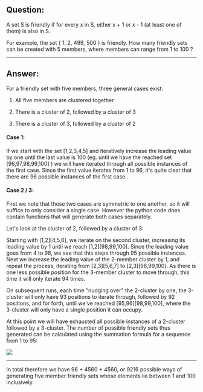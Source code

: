 ## Question:
A set S is friendly if for every x in S, either x + 1 or x - 1 (at least one of them) is also in S.

For example, the set { 1, 2, 499, 500 } is friendly. How many friendly sets can be created with 5 members, where members can range from 1 to 100 ?

---
## Answer:
For a friendly set with five members, three general cases exist:

1) All five members are clustered together

2) There is a cluster of 2, followed by a cluster of 3

3) There is a cluster of 3, followed by a cluster of 2

#### Case 1:

If we start with the set [1,2,3,4,5] and iteratively increase the leading value by one until the last value is 100 (eg. until we have the reached set [96,97,98,99,100] ) we will have iterated through all possible instances of the first case. Since the first value iterates from 1 to 96, it's quite clear that there are 96 possible instances of the first case.

#### Case 2 / 3:

First we note that these two cases are symmetric to one another, so it will suffice to only consider a single case. However the python code does contain functions that will generate both cases separately.

Let's look at the cluster of 2, followed by a cluster of 3:

Starting with [1,2][4,5,6], we iterate on the second cluster, increasing its leading value by 1 until we reach [1,2][98,99,100]. Since the leading value goes from 4 to 98, we see that this steps through 95 possible instances. Next we increase the leading value of the 2-member cluster by 1, and repeat the process, iterating from [2,3][5,6,7] to [2,3][98,99,100]. As there is one less possible position for the 3-member cluster to move through, this time it will only iterate 94 times.

On subsequent runs, each time "nudging over" the 2-cluster by one, the 3-cluster will only have 93 positions to iterate through, followed by 92 positions, and for forth, until we've reached [95,96][98,99,100], where the 3-cluster will only have a single position it can occupy.

At this point we will have exhausted all possible instances of a 2-cluster followed by a 3-cluster. The number of possible friendly sets thus generated can be calculated using the summation formula for a sequence from 1 to 95:

<img src="https://render.githubusercontent.com/render/math?math=\sum_{i=1}^{i=95}i=\frac{95*96}{2}=4560"> 

---
In total therefore we have 96 + 4560 + 4560, or 9216 possible ways of generating five member friendly sets whose elements lie between 1 and 100 inclusively.
